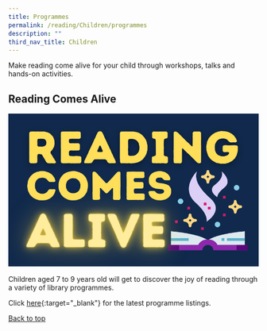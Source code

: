 ```yaml
---
title: Programmes
permalink: /reading/Children/programmes
description: ""
third_nav_title: Children
---
```

<style type="text/css">
/* Links */
.content a { color: #322987; }
.content a:focus,
.content a:hover { color: #28216c; }

/* Button Outline */
.bp-button { padding-left: 1.5rem; padding-right: 1.5rem; }
.bp-button.is-primary-outline { border: 1px solid #322987; color: #322987; background-color: transparent; text-decoration: none; }
.bp-button.is-primary-outline:focus,
.bp-button.is-primary-outline:hover { border: 1px solid #322987; color: #cff2e8; background-color: #322987; text-decoration: none; }

/* Responsive Iframe */
.responsive-iframe { position: absolute; top: 0; left: 0; bottom: 0; right: 0; width: 100%; height: 100%; }
.responsive-iframe-container { position: relative; overflow: hidden; width: 100%; }
.responsive-iframe-container.ratio-16by9 { padding-top: 56.25%; }
.responsive-iframe-container.ratio-4by3 { padding-top: 75%; }
.responsive-iframe-container.ratio-3by2 { padding-top: 66.66%; }
.responsive-iframe-container.ratio-1by1 { padding-top: 100%; }
</style>
Make reading come alive for your child through workshops, talks and hands-on activities.

## **Reading Comes Alive**
![Alt text for image on Isomer site](/images/reading/children/Reading_Children_Reading%20Comes%20Alive.png)

Children aged 7 to 9 years old will get to discover the joy of reading through a variety of library programmes. 

Click [here](https://www.eventbrite.sg/o/golibrary-national-library-board-singapore-26735252849){:target="_blank"} for the latest programme listings.


<p class="has-text-right margin--top--xl"><a href="#main-content">Back to top</a></p>
